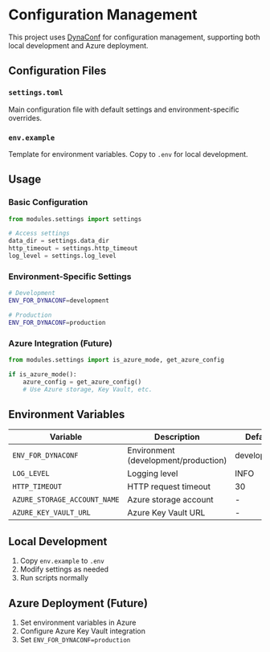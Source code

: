 # Configuration Management

This project uses [DynaConf](https://www.dynaconf.com/) for configuration management, supporting both local development and Azure deployment.

## Configuration Files

### `settings.toml`
Main configuration file with default settings and environment-specific overrides.

### `env.example`
Template for environment variables. Copy to `.env` for local development.

## Usage

### Basic Configuration
```python
from modules.settings import settings

# Access settings
data_dir = settings.data_dir
http_timeout = settings.http_timeout
log_level = settings.log_level
```

### Environment-Specific Settings
```bash
# Development
ENV_FOR_DYNACONF=development

# Production
ENV_FOR_DYNACONF=production
```

### Azure Integration (Future)
```python
from modules.settings import is_azure_mode, get_azure_config

if is_azure_mode():
    azure_config = get_azure_config()
    # Use Azure storage, Key Vault, etc.
```

## Environment Variables

| Variable | Description | Default |
|----------|-------------|---------|
| `ENV_FOR_DYNACONF` | Environment (development/production) | development |
| `LOG_LEVEL` | Logging level | INFO |
| `HTTP_TIMEOUT` | HTTP request timeout | 30 |
| `AZURE_STORAGE_ACCOUNT_NAME` | Azure storage account | - |
| `AZURE_KEY_VAULT_URL` | Azure Key Vault URL | - |

## Local Development

1. Copy `env.example` to `.env`
2. Modify settings as needed
3. Run scripts normally

## Azure Deployment (Future)

1. Set environment variables in Azure
2. Configure Azure Key Vault integration
3. Set `ENV_FOR_DYNACONF=production`
